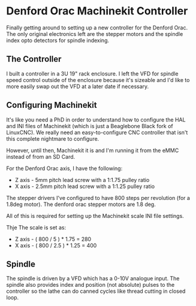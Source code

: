 # Denford Orac Machinekit Controller

Finally getting around to setting up a new controller for the Denford Orac. The only original
electronics left are the stepper motors and the spindle index opto detectors for spindle
indexing.

## The Controller

I built a controller in a 3U 19" rack enclosure. I left the VFD for spindle speed control
outside of the enclosure because it's sizeable and I'd like to more easily swap out the VFD
at a later date if necessary.

## Configuring Machinekit

It's like you need a PhD in order to understand how to configure the HAL and INI files of
Machinekit (which is just a Beaglebone Black fork of LinuxCNC). We really need an
easy-to-configure CNC controller that isn't this complete nightmare to configure.

However, until then, Machinekit it is and I'm running it from the eMMC instead of from an
SD Card.

For the Denford Orac axis, I have the following:

- Z axis - 5mm pitch lead screw with a 1:1.75 pulley ratio
- X axis - 2.5mm pitch lead screw with a 1:1.25 pulley ratio

The stepper drivers I've configured to have 800 steps per revolution (for a 1.8deg motor). The denford orac stepper motors are 1.8 deg.

All of this is required for setting up the Machinekit scale INI file settings.

Thje
The scale is set as:

- Z axis - ( 800 / 5 ) * 1.75 = 280
- X axis - ( 800 / 2.5 ) * 1.25 = 400

## Spindle

The spindle is driven by a VFD which has a 0-10V analogue input. The spindle also
provides index and position (not absolute) pulses to the controller so the lathe
can do canned cycles like thread cutting in closed loop.

